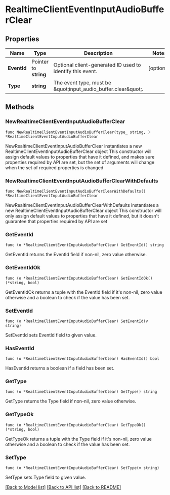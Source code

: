 # RealtimeClientEventInputAudioBufferClear

## Properties

Name | Type | Description | Notes
------------ | ------------- | ------------- | -------------
**EventId** | Pointer to **string** | Optional client-generated ID used to identify this event. | [optional] 
**Type** | **string** | The event type, must be \&quot;input_audio_buffer.clear\&quot;. | 

## Methods

### NewRealtimeClientEventInputAudioBufferClear

`func NewRealtimeClientEventInputAudioBufferClear(type_ string, ) *RealtimeClientEventInputAudioBufferClear`

NewRealtimeClientEventInputAudioBufferClear instantiates a new RealtimeClientEventInputAudioBufferClear object
This constructor will assign default values to properties that have it defined,
and makes sure properties required by API are set, but the set of arguments
will change when the set of required properties is changed

### NewRealtimeClientEventInputAudioBufferClearWithDefaults

`func NewRealtimeClientEventInputAudioBufferClearWithDefaults() *RealtimeClientEventInputAudioBufferClear`

NewRealtimeClientEventInputAudioBufferClearWithDefaults instantiates a new RealtimeClientEventInputAudioBufferClear object
This constructor will only assign default values to properties that have it defined,
but it doesn't guarantee that properties required by API are set

### GetEventId

`func (o *RealtimeClientEventInputAudioBufferClear) GetEventId() string`

GetEventId returns the EventId field if non-nil, zero value otherwise.

### GetEventIdOk

`func (o *RealtimeClientEventInputAudioBufferClear) GetEventIdOk() (*string, bool)`

GetEventIdOk returns a tuple with the EventId field if it's non-nil, zero value otherwise
and a boolean to check if the value has been set.

### SetEventId

`func (o *RealtimeClientEventInputAudioBufferClear) SetEventId(v string)`

SetEventId sets EventId field to given value.

### HasEventId

`func (o *RealtimeClientEventInputAudioBufferClear) HasEventId() bool`

HasEventId returns a boolean if a field has been set.

### GetType

`func (o *RealtimeClientEventInputAudioBufferClear) GetType() string`

GetType returns the Type field if non-nil, zero value otherwise.

### GetTypeOk

`func (o *RealtimeClientEventInputAudioBufferClear) GetTypeOk() (*string, bool)`

GetTypeOk returns a tuple with the Type field if it's non-nil, zero value otherwise
and a boolean to check if the value has been set.

### SetType

`func (o *RealtimeClientEventInputAudioBufferClear) SetType(v string)`

SetType sets Type field to given value.



[[Back to Model list]](../README.md#documentation-for-models) [[Back to API list]](../README.md#documentation-for-api-endpoints) [[Back to README]](../README.md)


